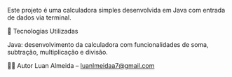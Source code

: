 Este projeto é uma calculadora simples desenvolvida em Java com entrada de dados via terminal.

🚀 Tecnologias Utilizadas

Java: desenvolvimento da calculadora com funcionalidades de soma, subtração, multiplicação e divisão.

👨‍💻 Autor
Luan Almeida – luanlmeidaa7@gmail.com
